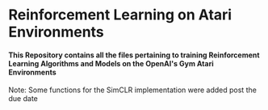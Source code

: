 # Reinforcement Learning on Atari Environments  
#### This Repository contains all the files pertaining to training Reinforcement Learning Algorithms and Models on the OpenAI's Gym Atari Environments

Note: Some functions for the SimCLR implementation were added post the due date
